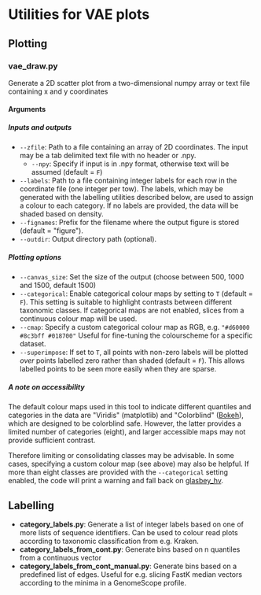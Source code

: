 # Utilities for VAE plots

## Plotting
### vae_draw.py
Generate a 2D scatter plot from a two-dimensional numpy array or text file containing x and y coordinates

#### Arguments
##### Inputs and outputs
- `--zfile`: Path to a file containing an array of 2D coordinates. The input may be a tab delimited text file with no header or .npy.
  - `--npy`: Specify if input is in .npy format, otherwise text will be assumed (default = `F`)
- `--labels`: Path to a file containing integer labels for each row in the coordinate file (one integer per tow). The labels, which may be generated with the labelling utilities described below, are used to assign a colour to each category. If no labels are provided, the data will be shaded based on density.
- `--fignames`: Prefix for the filename where the output figure is stored (default = "figure").
- `--outdir`: Output directory path (optional).
##### Plotting options
- `--canvas_size`: Set the size of the output (choose between 500, 1000 and 1500, default 1500)
- `--categorical`: Enable categorical colour maps by setting to `T` (default = `F`). This setting is suitable to highlight contrasts between different taxonomic classes. If categorical maps are not enabled, slices from a continuous colour map will be used.
- `--cmap`: Specify a custom categorical colour map as RGB, e.g. `"#d60000 #8c3bff #018700"` Useful for fine-tuning the colourscheme for a specific dataset.
- `--superimpose`: If set to `T`, all points with non-zero labels will be plotted *over* points labelled zero rather than shaded (default = `F`). This allows labelled points to be seen more easily when they are sparse.

##### A note on accessibility
The default colour maps used in this tool to indicate different quantiles and categories in the data are "Viridis" (matplotlib) and "Colorblind" ([Bokeh](https://docs.bokeh.org/en/latest/docs/reference/palettes.html)), which are designed to be colorblind safe. However, the latter provides a limited number of categories (eight), and larger accessible maps may not provide sufficient contrast.

Therefore limiting or consolidating classes may be advisable. In some cases, specifying a custom colour map (see above) may also be helpful. If more than eight classes are provided with the `--categorical` setting enabled, the code will print a warning and fall back on [glasbey_hv](https://colorcet.holoviz.org/user_guide/Categorical.html).

## Labelling
- **category_labels.py**: Generate a list of integer labels based on one of more lists of sequence identifiers. Can be used to colour read plots according to taxonomic classification from e.g. Kraken.
- **category_labels_from_cont.py**: Generate bins based on n quantiles from a continuous vector
- **category_labels_from_cont_manual.py**: Generate bins based on a predefined list of edges. Useful for e.g. slicing FastK median vectors according to the minima in a GenomeScope profile.
